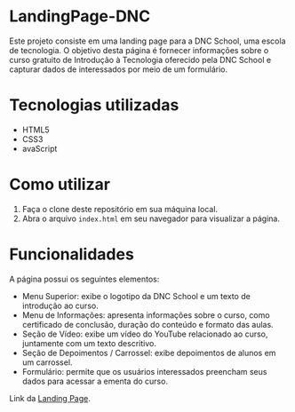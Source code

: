 # LandingPage-DNC

Este projeto consiste em uma landing page para a DNC School, uma escola de tecnologia. O objetivo desta página é fornecer informações sobre o curso gratuito de Introdução à Tecnologia oferecido pela DNC School e capturar dados de interessados por meio de um formulário.

# Tecnologias utilizadas

* HTML5
* CSS3
* avaScript

# Como utilizar
1. Faça o clone deste repositório em sua máquina local.
2. Abra o arquivo `index.html` em seu navegador para visualizar a página.

# Funcionalidades
A página possui os seguintes elementos:

* Menu Superior: exibe o logotipo da DNC School e um texto de introdução ao curso.
* Menu de Informações: apresenta informações sobre o curso, como certificado de conclusão, duração do conteúdo e formato das aulas.
* Seção de Vídeo: exibe um vídeo do YouTube relacionado ao curso, juntamente com um texto descritivo.
* Seção de Depoimentos / Carrossel: exibe depoimentos de alunos em um carrossel.
* Formulário: permite que os usuários interessados preencham seus dados para acessar a ementa do curso.

  
Link da [Landing Page](https://l-pagednc.netlify.app/).

